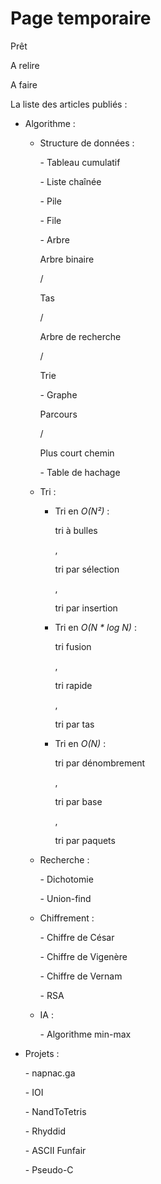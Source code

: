 Page temporaire
===============

<p class="pret"><span>Prêt<br></span></p>
<p class="relire"><span>A relire<br></span></p>
<p class="faire"><span>A faire<br></span></p>

La liste des articles publiés :

- Algorithme :

    - Structure de données :

         <p class="pret"><span>- Tableau cumulatif<br></span></p>
         <p class="pret"><span>- Liste chaînée<br></span></p>
         <p class="pret"><span>- Pile<br></span></p>
         <p class="pret"><span>- File<br></span></p>
         <p class="pret"><span>- Arbre</span></p> <p class="faire"><span>Arbre binaire</span></p> / <p class="faire"><span>Tas</span></p> / <p class="faire"><span>Arbre de recherche</span></p> / <p class="faire"><span>Trie<br></span></p>
         <p class="pret"><span>- Graphe</span></p> <p class="pret"><span>Parcours</span></p> / <p class="faire"><span>Plus court chemin<br></span></p>
         <p class="faire"><span>- Table de hachage <br></span></p>

    - Tri :

         - Tri en *O(N²)* : <p class="pret"><span>tri à bulles</span></p>, <p class="pret"><span>tri par sélection</span></p>, <p class="pret"><span>tri par insertion<br></span></p>
         - Tri en *O(N \* log N)* : <p class="pret"><span>tri fusion</span></p>, <p class="pret"><span>tri rapide</span></p>, <p class="relire"><span>tri par tas<br></span></p>
         - Tri en *O(N)* : <p class="pret"><span>tri par dénombrement</span></p>, <p class="faire"><span>tri par base</span></p>, <p class="faire"><span>tri par paquets<br></span></p>

    - Recherche :

         <p class="pret"><span>- Dichotomie<br></span></p>
         <p class="faire"><span>- Union-find<br></span></p>

    - Chiffrement :

         <p class="pret"><span>- Chiffre de César<br></span></p>
         <p class="pret"><span>- Chiffre de Vigenère<br></span></p>
         <p class="pret"><span>- Chiffre de Vernam<br></span></p>
         <p class="faire"><span>- RSA<br></span></p>

    - IA :

         <p class="faire"><span>- Algorithme min-max<br></span></p>

- Projets :

   <p class="pret"><span>- napnac.ga<br></span></p>
   <p class="pret"><span>- IOI<br></span></p>
   <p class="pret"><span>- NandToTetris<br></span></p>
   <p class="pret"><span>- Rhyddid<br></span></p>
   <p class="pret"><span>- ASCII Funfair<br></span></p>
   <p class="pret"><span>- Pseudo-C<br></span></p>

